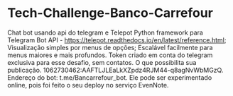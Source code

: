# Tech-Challenge-Banco-Carrefour
Chat bot usando api do telegram e Telepot Python framework para Telegram Bot API - https://telepot.readthedocs.io/en/latest/reference.html;
Visualização simples por menus de opções;
Escalável facilmente para menus maiores e mais profundos.
Token criado em conta do telegram exclusiva para esse desafio, sem contatos. O que possibilita sua publicação. 1062730462:AAFTLJLEaLkXZpdz4RJM44-q8agNvWbMGzQ.
Endereço do bot: t.me/Bancarrefour_bot.
Ele pode ser experimentado online, pois foi feito o seu deploy no serviço EvenNote.
